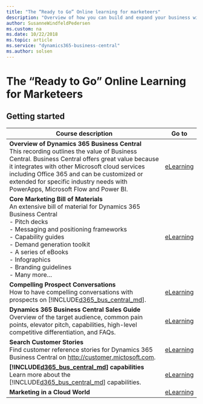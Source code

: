 ```yaml
---
title: "The “Ready to Go” Online learning for marketeers"
description: "Overview of how you can build and expand your business with Dynamics 365 Business Central"
author: SusanneWindfeldPedersen
ms.custom: na
ms.date: 10/22/2018
ms.topic: article
ms.service: "dynamics365-business-central"
ms.author: solsen
---
```


# The “Ready to Go” Online Learning for Marketeers

## Getting started

|Course description|Go to|
|----|-----|
|**Overview of Dynamics 365 Business Central**<br>This recording outlines the value of Business Central. Business Central offers great value because it integrates with other Microsoft cloud services including Office 365 and can be customized or extended for specific industry needs with PowerApps, Microsoft Flow and Power BI.|[eLearning]()|
|**Core Marketing Bill of Materials**<br>An extensive bill of material for Dynamics 365 Business Central<br>- Pitch decks<br>- Messaging and positioning frameworks<br>- Capability guides<br>- Demand generation toolkit<br>- A series of eBooks<br>- Infographics<br>- Branding guidelines<br>- Many more…|[eLearning]()|
|**Compelling Prospect Conversations**<br>How to have compelling conversations with prospects on [!INCLUDE[d365_bus_central_md](../includes/d365_bus_central_md.md)].|[eLearning]()|
|**Dynamics 365 Business Central Sales Guide**<br>Overview of the target audience, common pain points, elevator pitch, capabilities, high-level competitive differentiation, and FAQs.|[eLearning]()|
|**Search Customer Stories**<br>Find customer reference stories for Dynamics 365 Business Central on http://customer.mictosoft.com.|[eLearning]()|
|**[!INCLUDE[d365_bus_central_md](../includes/d365_bus_central_md.md)] capabilities**<br>Learn more about the [!INCLUDE[d365_bus_central_md](../includes/d365_bus_central_md.md)] capabilities.|[eLearning]()|
|**Marketing in a Cloud World**<br>|[eLearning]()|

